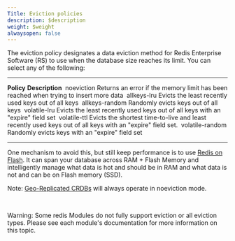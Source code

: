 ```yaml
---
Title: Eviction policies
description: $description
weight: $weight
alwaysopen: false
---
```

The eviction policy designates a data eviction method for Redis
Enterprise Software (RS) to use when the database size reaches its
limit. You can select any of the following:

  ------------------ -----------------------------------------------------------------------------------------------------------
  **Policy**         **Description**
   noeviction        Returns an error if the memory limit has been reached when trying to insert more data
   allkeys-lru       Evicts the least recently used keys out of all keys
   allkeys-random    Randomly evicts keys out of all keys
   volatile-lru      Evicts the least recently used keys out of all keys with an "expire" field set
   volatile-ttl      Evicts the shortest time-to-live and least recently used keys out of all keys with an "expire" field set.
   volatile-random   Randomly evicts keys with an "expire" field set
  ------------------ -----------------------------------------------------------------------------------------------------------

One mechanism to avoid this, but still keep performance is to use [Redis
on
Flash](/redis-enterprise-documentation/concepts-architecture/memory-architecture/redis-enterprise-flash/).
It can span your database across RAM + Flash Memory and intelligently
manage what data is hot and should be in RAM and what data is not and
can be on Flash memory (SSD).

Note: [Geo-Replicated
CRDBs](/redis-enterprise-documentation/administering/intercluster-replication/crdbs/)
will always operate in noeviction mode.

 

Warning: Some redis Modules do not fully support eviction or all
eviction types. Please see each module's documentation for more
information on this topic.
